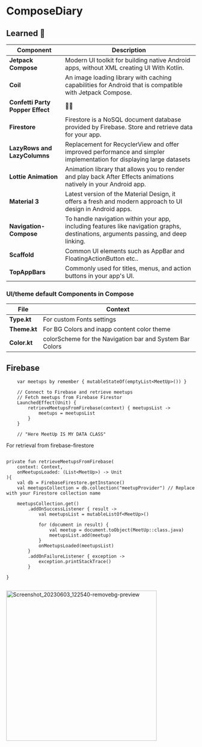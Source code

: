 # ComposeDiary

<!-- <img width="302" alt="Screenshot_20230603_122540-removebg-preview" src="https://github.com/Brindha-m/PS_ComposeDiary/assets/72887609/5df62eb1-0ecf-456a-8f40-2e7242aab807"> -->


## Learned 💭

| Component | Description |
|-----------|-------------|
| **Jetpack Compose** | Modern UI toolkit for building native Android apps, without XML creating UI With Kotlin. |
| **Coil** | An image loading library with caching capabilities for Android that is compatible with Jetpack Compose. |
| **Confetti Party Popper Effect** | 🎉🎉 |
| **Firestore** | Firestore is a NoSQL document database provided by Firebase. Store and retrieve data for your app. |
| **LazyRows and LazyColumns** | Replacement for RecyclerView and offer improved performance and simpler implementation for displaying large datasets |
| **Lottie Animation** | Animation library that allows you to render and play back After Effects animations natively in your Android app.|
| **Material 3** | Latest version of the Material Design, it offers a fresh and modern approach to UI design in Android apps.|
| **Navigation-Compose** | To handle navigation within your app, including features like navigation graphs, destinations, arguments passing, and deep linking. |
| **Scaffold** | Common UI elements such as AppBar and FloatingActionButton etc.. |
| **TopAppBars** | Commonly used for titles, menus, and action buttons in your app's UI. |

### UI/theme default Components in Compose

| **File** | **Context** |
|-----------|-------------|
| **Type.kt** | For custom Fonts settings |
| **Theme.kt** | For BG Colors and inapp content color theme |
| **Color.kt** | colorScheme for the Navigation bar and System Bar Colors |


## Firebase
```
    var meetups by remember { mutableStateOf(emptyList<MeetUp>()) }

    // Connect to Firebase and retrieve meetups
    // Fetch meetups from Firebase Firestor
    LaunchedEffect(Unit) {
        retrieveMeetupsFromFirebase(context) { meetupsList ->
            meetups = meetupsList
        }
    }
    
    // "Here MeetUp IS MY DATA CLASS"
```


For retrieval from firebase-firestore

```

private fun retrieveMeetupsFromFirebase(
    context: Context,
    onMeetupsLoaded: (List<MeetUp>) -> Unit
){
    val db = FirebaseFirestore.getInstance()
    val meetupsCollection = db.collection("meetupProvider") // Replace with your Firestore collection name

    meetupsCollection.get()
        .addOnSuccessListener { result ->
            val meetupsList = mutableListOf<MeetUp>()

            for (document in result) {
                val meetup = document.toObject(MeetUp::class.java)
                meetupsList.add(meetup)
            }
            onMeetupsLoaded(meetupsList)
        }
        .addOnFailureListener { exception ->
            exception.printStackTrace()
        }

}
    
```
<img width="400" alt="Screenshot_20230603_122540-removebg-preview" src="https://github.com/Brindha-m/PS_ComposeDiary/assets/72887609/23f96272-5297-4d33-bd4e-8bc5a0624186">
